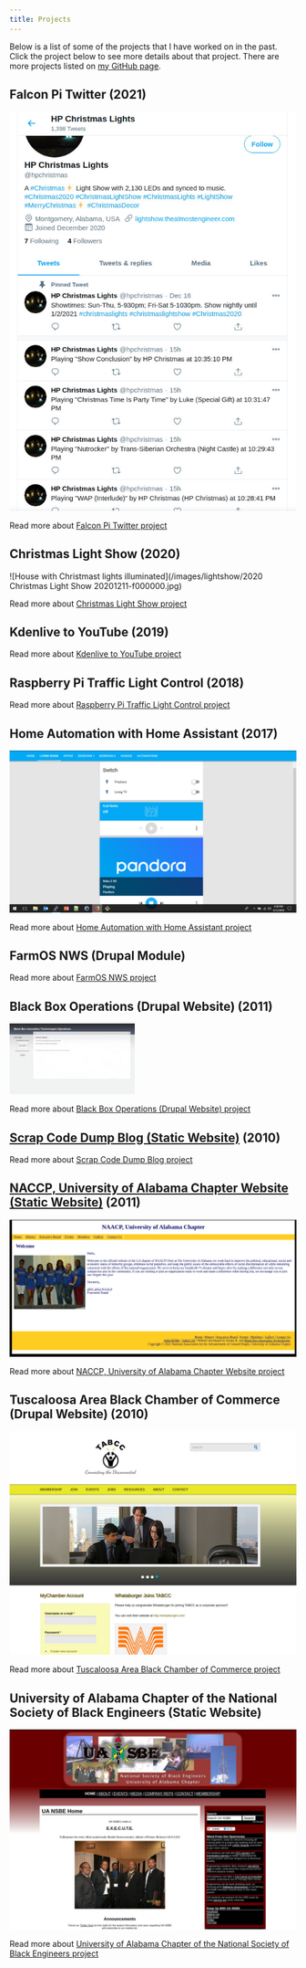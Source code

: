 ```yaml
---
title: Projects
---
```


Below is a list of some of the projects that I have worked on in the past. Click the project below to see 
more details about that project. There are more projects listed on
[my GitHub page](https://github.com/almostengr/).

## Falcon Pi Twitter (2021)

![Screenshot of tweets from the application](/images/lightshow/20201220presentation/twittertweets.jpg)

Read more about [Falcon Pi Twitter project](/falconpimonitor)

## Christmas Light Show (2020)

![House with Christmast lights illuminated](/images/lightshow/2020 Christmas Light Show 20201211-f000000.jpg)

Read more about [Christmas Light Show project](/projects/lightshow)

## Kdenlive to YouTube (2019)

Read more about [Kdenlive to YouTube project](/projects/kdenlivetoyoutube)

## Raspberry Pi Traffic Light Control (2018)

Read more about [Raspberry Pi Traffic Light Control project](/projects/trafficpi)

## Home Automation with Home Assistant (2017)

![Screenshot of Home Automation](/images/portfolio_homeassistant.jpg)

Read more about [Home Automation with Home Assistant project](/projects/home-automation)

## FarmOS NWS (Drupal Module)

Read more about [FarmOS NWS project](/projects/farmos-nws)

## Black Box Operations (Drupal Website) (2011)

![operations.jpg](/images/portfolio_operations.jpg)

Read more about [Black Box Operations (Drupal Website) project](/projects/black-box-operations)

## [Scrap Code Dump Blog (Static Website)](/projects/scrap-code-dump) (2010)

Read more about [Scrap Code Dump Blog project](/projects/scrap-code-dump)

## [NACCP, University of Alabama Chapter Website (Static Website)](/projects/uanaacp) (2011)

![uanaacp_0.jpg](/images/portfolio_uanaacp.jpg)

Read more about [NACCP, University of Alabama Chapter Website project](/projects/uanaacp)

## Tuscaloosa Area Black Chamber of Commerce (Drupal Website) (2010)

![tabcc screenshot.jpg](/images/portfolio_tabcc.jpg)

Read more about [Tuscaloosa Area Black Chamber of Commerce project](/projects/tabcc)

## University of Alabama Chapter of the National Society of Black Engineers (Static Website)

![UA NSBE Screenshot](/images/portfolio_uansbe.jpg)

Read more about 
[University of Alabama Chapter of the National Society of Black Engineers project](/projects/uansbe)
